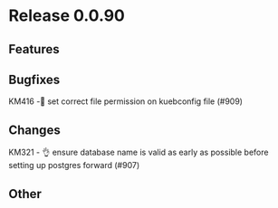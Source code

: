 # Release 0.0.90

## Features

## Bugfixes
KM416  -🐛 set correct file permission on kuebconfig file (#909)

## Changes
KM321 - 👌 ensure database name is valid as early as possible before setting up postgres forward (#907)

## Other

